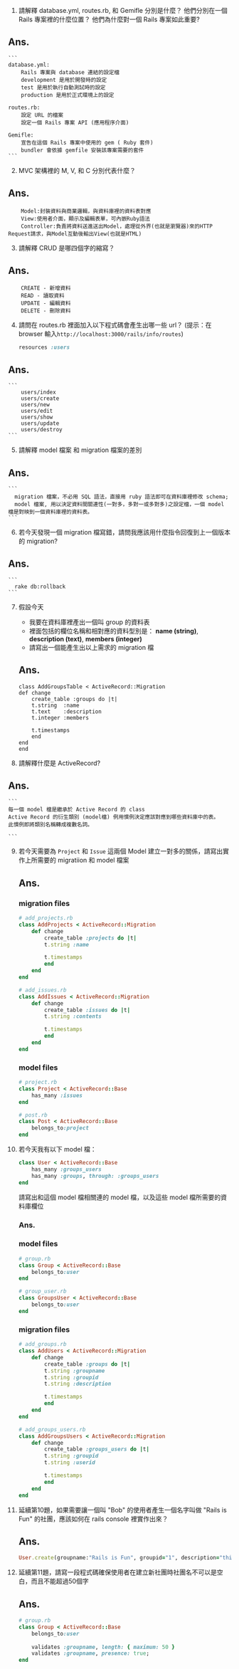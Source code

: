 1. 請解釋 database.yml, routes.rb, 和 Gemifle 分別是什麼？ 他們分別在一個 Rails 專案裡的什麼位置？ 他們為什麼對一個 Rails 專案如此重要? 
  ## Ans.
    ```  
    database.yml: 
        Rails 專案與 database 連結的設定檔
        development 是用於開發時的設定
        test 是用於執行自動測試時的設定
        production 是用於正式環境上的設定

    routes.rb:
        設定 URL 的檔案
        設定一個 Rails 專案 API (應用程序介面) 

    Gemifle:
        宣告在這個 Rails 專案中使用的 gem ( Ruby 套件)
        bundler 會依據 gemfile 安裝該專案需要的套件
    ```

2. MVC 架構裡的 M, V, 和 C 分別代表什麼？
  ## Ans.
  ```      
      Model:封裝資料與商業邏輯，與資料庫裡的資料表對應
      View:使用者介面，顯示及編輯表單，可內嵌Ruby語法
      Controller:負責將資料送進送出Model，處理從外界(也就是瀏覽器)來的HTTP Request請求，與Model互動後輸出View(也就是HTML) 
  ```

3. 請解釋 CRUD 是哪四個字的縮寫？
  ## Ans.  
  ```      
      CREATE - 新增資料
      READ - 讀取資料
      UPDATE - 編輯資料
      DELETE - 刪除資料
  ```

4. 請問在 routes.rb 裡面加入以下程式碼會產生出哪一些 url？ (提示：在 browser 輸入```http://localhost:3000/rails/info/routes```)
	```ruby
	resources :users
	```
  ## Ans.        
    ```      
        users/index
        users/create
        users/new
        users/edit
        users/show
        users/update
        users/destroy    
    ```   
5. 請解釋 model 檔案 和 migration 檔案的差別
  ## Ans.
    ```      
      migration 檔案，不必用 SQL 語法，直接用 ruby 語法即可在資料庫裡修改 schema;  
      model 檔案, 用以決定資料間關連性(一對多，多對一或多對多)之設定檔，一個 model 檔是對映到一個資料庫裡的資料表。
    ```        

6. 若今天發現一個 migration 檔寫錯，請問我應該用什麼指令回復到上一個版本的 migration? 
  ## Ans.
    ```      
      rake db:rollback
    ```

7. 假設今天
	* 我要在資料庫裡產出一個叫 group 的資料表
	* 裡面包括的欄位名稱和相對應的資料型別是： 
		**name (string)**,
		**description (text)**,
		**members (integer)**
    * 請寫出一個能產生出以上需求的 migration 檔
    ## Ans.
    ```    
    class AddGroupsTable < ActiveRecord::Migration
    def change
        create_table :groups do |t|
        t.string  :name
        t.text    :description
        t.integer :members

        t.timestamps
        end
    end
    end
    ```    

8. 請解釋什麼是 ActiveRecord? 
  ## Ans.
    ```    
    每一個 model 檔是繼承於 Active Record 的 class  
    Active Record 的衍生類別 (model檔) 例用慣例決定應該對應到哪些資料庫中的表。
    此慣例即將類別名稱轉成複數名詞。

    ```
    
9. 若今天需要為 ```Project``` 和 ```Issue``` 這兩個 Model 建立一對多的關係，請寫出實作上所需要的 migratiion 和 model 檔案
    ## Ans.
    ### migration files
    ```ruby
    # add_projects.rb
    class AddProjects < ActiveRecord::Migration
        def change
            create_table :projects do |t|
            t.string :name            

            t.timestamps
            end
        end
    end
    ``` 
    ```ruby
    # add_issues.rb
    class AddIssues < ActiveRecord::Migration
        def change
            create_table :issues do |t|
            t.string :contents            

            t.timestamps
            end
        end
    end
    ```
    
    ### model files
    ```ruby
    # project.rb
    class Project < ActiveRecord::Base
        has_many :issues  
    end
    ```
    ```ruby
    # post.rb
    class Post < ActiveRecord::Base        
        belongs_to:project
    end
    ```    

10. 若今天我有以下 model 檔：

    ```ruby
    class User < ActiveRecord::Base
        has_many :groups_users
        has_many :groups, through: :groups_users 
    end
    ```
    請寫出和這個 model 檔相關連的 model 檔，以及這些 model 檔所需要的資料庫欄位
    ### Ans.  
    ### model files    
    ```ruby
    # group.rb
    class Group < ActiveRecord::Base        
        belongs_to:user
    end
    ```
    ```ruby
    # group_user.rb
    class GroupsUser < ActiveRecord::Base        
        belongs_to:user
    end
    ```    
    ### migration files    
    ```ruby
    # add_groups.rb
    class AddUsers < ActiveRecord::Migration
        def change
            create_table :groups do |t|
            t.string :groupname
            t.string :groupid
            t.string :description            

            t.timestamps
            end
        end
    end
    ```    
    ```ruby
    # add_groups_users.rb
    class AddGroupsUsers < ActiveRecord::Migration
        def change
            create_table :groups_users do |t|
            t.string :groupid
            t.string :userid            

            t.timestamps
            end
        end
    end
    ```

11. 延續第10題，如果需要讓一個叫 "Bob" 的使用者產生一個名字叫做 "Rails is Fun" 的社團，應該如何在 rails console 裡實作出來？
    ## Ans.    
    ```ruby
    User.create(groupname:"Rails is Fun", groupid="1", description="this groups is for...")
    ```

12. 延續第11題，請寫一段程式碼確保使用者在建立新社團時社團名不可以是空白，而且不能超過50個字
    ## Ans.
    ```ruby
    # group.rb
    class Group < ActiveRecord::Base        
        belongs_to:user
        
        validates :groupname, length: { maximum: 50 }
        validates :groupname, presence: true;
    end
    ``` 